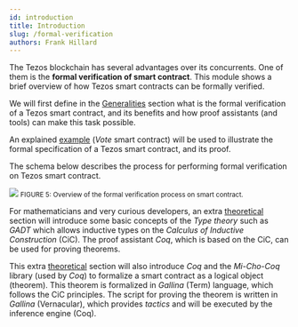```yaml
---
id: introduction
title: Introduction
slug: /formal-verification
authors: Frank Hillard
---
```



The Tezos blockchain has several advantages over its concurrents. One of them is the **formal verification of smart contract**. This module shows a brief overview of how Tezos smart contracts can be formally verified. 

We will first define in the [Generalities](/formal-verification/general) section what is the formal verification of a Tezos smart contract, and its benefits and how proof assistants (and tools) can make this task possible.

An explained [example](/formal-verification/modeling-theorem) (_Vote_ smart contract) will be used to illustrate the formal specification of a Tezos smart contract, and its proof.

The schema below describes the process for performing formal verification on Tezos smart contract.

![](/developers/docs/images/introduction/FormalVerification_overview_intro.svg)
<small className="figure">FIGURE 5: Overview of the formal verification process on smart contract.</small>
 
For mathematicians and very curious developers, an extra [theoretical](/formal-verification/gadt-coq) section will introduce some basic concepts of the _Type theory_ such as _GADT_ which allows inductive types on the _Calculus of Inductive Construction_ (CiC). The proof assistant _Coq_, which is based on the CiC, can be used for proving theorems. 

This extra [theoretical](/formal-verification/gadt-coq) section will also introduce _Coq_ and the _Mi-Cho-Coq_ library (used by _Coq_) to formalize a smart contract as a logical object (theorem). This theorem is formalized in _Gallina_ (Term) language, which follows the CiC principles. The script for proving the theorem is written in _Gallina_ (Vernacular), which provides _tactics_ and will be executed by the inference engine (Coq).




